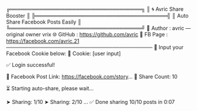 ╔════════════════════════════════════╗
║       🌀 Avric Share Booster        ║
╠════════════════════════════════════╣
║  Auto Share Facebook Posts Easily  ║
╚════════════════════════════════════╝
🧑 Author  : avric — original owner vrix
🌐 GitHub  : https://github.com/avric
📘 FB Page : https://facebook.com/avric.21
────────────────────────────────────────
🔐 Input your Facebook Cookie below:
🍪 Cookie: [user input]

✅ Login successful!

🔗 Facebook Post Link: https://facebook.com/story...
🔁 Share Count: 10

⏳ Starting auto-share, please wait...

➤ Sharing: 1/10
➤ Sharing: 2/10
...
✅ Done sharing 10/10 posts in 0:07
